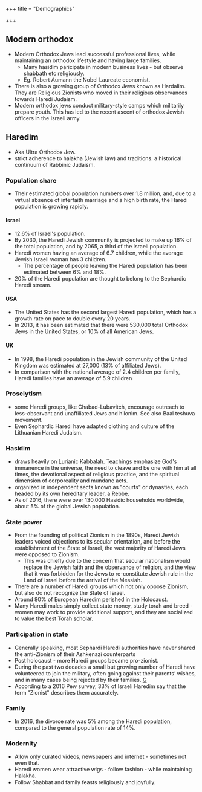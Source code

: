 +++
title = "Demographics"

+++
## Modern orthodox
- Modern Orthodox Jews lead successful professional lives, while maintaining an orthodox lifestyle and having large families.
  - Many hasidim paricipate in modern business lives - but observe shabbath etc religiously.
  - Eg. Robert Aumann the Nobel Laureate economist.
- There is also a growing group of Orthodox Jews known as Hardalim. They are Religious Zionists who moved in their religious observances towards Haredi Judaism.
- Modern orthodox jews conduct military-style camps which militarily prepare youth. This has led to the recent ascent of orthodox Jewish officers in the Israeli army.

## Haredim
- Aka Ultra Orthodox Jew. 
- strict adherence to halakha (Jewish law) and traditions. a historical continuum of Rabbinic Judaism.

### Population share
- Their estimated global population numbers over 1.8 million, and, due to a virtual absence of interfaith marriage and a high birth rate, the Haredi population is growing rapidly.

#### Israel
- 12.6% of Israel's population.
- By 2030, the Haredi Jewish community is projected to make up 16% of the total population, and by 2065, a third of the Israeli population.
- Haredi women having an average of 6.7 children, while the average Jewish Israeli woman has 3 children.
  - The percentage of people leaving the Haredi population has been estimated between 6% and 18%.
- 20% of the Haredi population are thought to belong to the Sephardic Haredi stream.

#### USA
- The United States has the second largest Haredi population, which has a growth rate on pace to double every 20 years.
- In 2013, it has been estimated that there were 530,000 total Orthodox Jews in the United States, or 10% of all American Jews.

#### UK
- In 1998, the Haredi population in the Jewish community of the United Kingdom was estimated at 27,000 (13% of affiliated Jews).
- In comparison with the national average of 2.4 children per family, Haredi families have an average of 5.9 children

### Proselytism
- some Haredi groups, like Chabad-Lubavitch, encourage outreach to less-observant and unaffiliated Jews and hilonim. See also Baal teshuva movement. 
- Even Sephardic Haredi have adapted clothing and culture of the Lithuanian Haredi Judaism.

### Hasidim
- draws heavily on Lurianic Kabbalah. Teachings emphasize God's immanence in the universe, the need to cleave and be one with him at all times, the devotional aspect of religious practice, and the spiritual dimension of corporeality and mundane acts.
- organized in independent sects known as "courts" or dynasties, each headed by its own hereditary leader, a Rebbe.
- As of 2016, there were over 130,000 Hasidic households worldwide, about 5% of the global Jewish population.

### State power
- From the founding of political Zionism in the 1890s, Haredi Jewish leaders voiced objections to its secular orientation, and before the establishment of the State of Israel, the vast majority of Haredi Jews were opposed to Zionism.
  - This was chiefly due to the concern that secular nationalism would replace the Jewish faith and the observance of religion, and the view that it was forbidden for the Jews to re-constitute Jewish rule in the Land of Israel before the arrival of the Messiah.
- There are a number of Haredi groups which not only oppose Zionism, but also do not recognize the State of Israel. 
- Around 80% of European Haredim perished in the Holocaust.
- Many Haredi males simply collect state money, study torah and breed - women may work to provide additional support, and they are socialized to value the best Torah scholar.

### Participation in state
- Generally speaking, most Sephardi Haredi authorities have never shared the anti-Zionism of their Ashkenazi counterparts
- Post holocaust - more Haredi groups became pro-zionist.
- During the past two decades a small but growing number of Haredi have volunteered to join the military, often going against their parents’ wishes, and in many cases being rejected by their families. [G](https://www.theguardian.com/world/2019/sep/14/fighters-not-rabbis-torah-students-who-chose-the-gun-reveal-israels-bitter-divide)
- According to a 2016 Pew survey, 33% of Israeli Haredim say that the term "Zionist" describes them accurately.

### Family
- In 2016, the divorce rate was 5% among the Haredi population, compared to the general population rate of 14%.

### Modernity
- Allow only curated videos, newspapers and internet - sometimes not even that. 
- Haredi women wear attractive wigs - follow fashion - while maintaining Halakha.
- Follow Shabbat and family feasts religiously and joyfully.